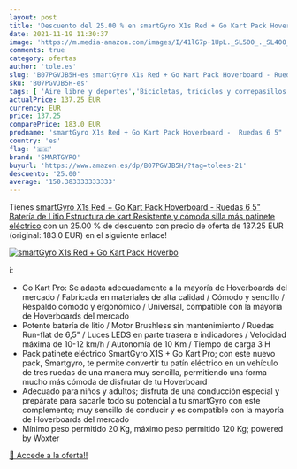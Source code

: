 ```yaml
---
layout: post
title: 'Descuento del 25.00 % en smartGyro X1s Red + Go Kart Pack Hoverbo'
date: 2021-11-19 11:30:37
image: 'https://m.media-amazon.com/images/I/41lG7p+1UpL._SL500_._SL400_.jpg'
comments: true
category: ofertas
author: 'tole.es'
slug: 'B07PGVJB5H-es smartGyro X1s Red + Go Kart Pack Hoverboard - Ruedas 6 5"...'
sku: 'B07PGVJB5H-es'
tags: [ 'Aire libre y deportes','Bicicletas, triciclos y correpasillos','Juguetes','Juguetes y juegos','Vehículos de pedales para niños','smartgyro', ]
actualPrice: 137.25 EUR
currency: EUR
price: 137.25
comparePrice: 183.0 EUR
prodname: 'smartGyro X1s Red + Go Kart Pack Hoverboard -  Ruedas 6 5"  Batería de Litio  Estructura de kart Resistente y cómoda   silla más patinete eléctrico'
country: 'es'
flag: '🇪🇸'
brand: 'SMARTGYRO'
buyurl: 'https://www.amazon.es/dp/B07PGVJB5H/?tag=tolees-21'
descuento: '25.00'
average: '150.383333333333'
---
```


Tienes [smartGyro X1s Red + Go Kart Pack Hoverboard -  Ruedas 6 5"  Batería de Litio  Estructura de kart Resistente y cómoda   silla más patinete eléctrico](https://www.amazon.es/dp/B07PGVJB5H/?tag=tolees-21) con un 25.00 % de descuento con precio de oferta de 137.25 EUR (original: 183.0 EUR) en el siguiente enlace!

[![smartGyro X1s Red + Go Kart Pack Hoverbo](https://m.media-amazon.com/images/I/41lG7p+1UpL._SL500_._SL400_.jpg)](https://www.amazon.es/dp/B07PGVJB5H/?tag=tolees-21)

ℹ️:

- Go Kart Pro: Se adapta adecuadamente a la mayoría de Hoverboards del mercado / Fabricada en materiales de alta calidad / Cómodo y sencillo / Respaldo cómodo y ergonómico / Universal, compatible con la mayoría de Hoverboards del mercado
- Potente batería de litio / Motor Brushless sin mantenimiento / Ruedas Run-flat de 6,5" / Luces LEDS en parte trasera e indicadores / Velocidad máxima de 10-12 km/h / Autonomía de 10 Km / Tiempo de carga 3 H
- Pack patinete eléctrico SmartGyro X1S + Go Kart Pro; con este nuevo pack, Smartgyro, te permite convertir tu patín eléctrico en un vehículo de tres ruedas de una manera muy sencilla, permitiendo una forma mucho más cómoda de disfrutar de tu Hoverboard
- Adecuado para niños y adultos; disfruta de una conducción especial y prepárate para sacarle todo su potencial a tu smartGyro con este complemento; muy sencillo de conducir y es compatible con la mayoría de Hoverboards del mercado
- Mínimo peso permitido 20 Kg, máximo peso permitido 120 Kg; powered by Woxter

[🛒 Accede a la oferta!!](https://www.amazon.es/dp/B07PGVJB5H/?tag=tolees-21)
